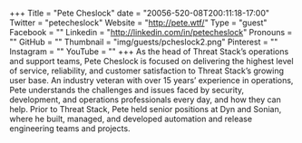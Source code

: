 +++
Title = "Pete Cheslock"
date = "20056-520-08T200:11:18-17:00"
Twitter = "petecheslock"
Website = "http://pete.wtf/"
Type = "guest"
Facebook = ""
Linkedin = "http://linkedin.com/in/petecheslock"
Pronouns = ""
GitHub = ""
Thumbnail = "img/guests/pcheslock2.png"
Pinterest = ""
Instagram = ""
YouTube = ""
+++
As the head of Threat Stack’s operations and support teams, Pete Cheslock is focused on delivering the highest level of service, reliability, and customer satisfaction to Threat Stack’s growing user base. An industry veteran with over 15 years’ experience in operations, Pete understands the challenges and issues faced by security, development, and operations professionals every day, and how they can help. Prior to Threat Stack, Pete held senior positions at Dyn and Sonian, where he built, managed, and developed automation and release engineering teams and projects.
